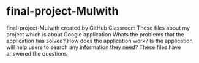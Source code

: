 # final-project-Mulwith
final-project-Mulwith created by GitHub Classroom
These files about my project which is about Google application
Whats the problems that the application has solved?
How does the application work?
Is the application will help users to search any information they need?
These files have answered the questions 
